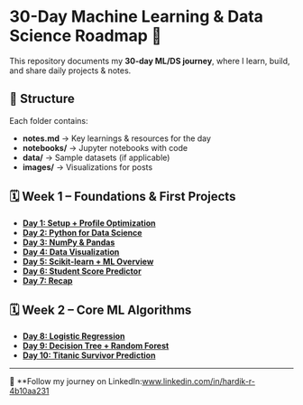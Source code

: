 # 30-Day Machine Learning & Data Science Roadmap 🚀

This repository documents my **30-day ML/DS journey**, where I learn, build, and share daily projects & notes.

## 📂 Structure
Each folder contains:
- **notes.md** → Key learnings & resources for the day
- **notebooks/** → Jupyter notebooks with code
- **data/** → Sample datasets (if applicable)
- **images/** → Visualizations for posts

## 🗓 Week 1 – Foundations & First Projects
- **[Day 1: Setup + Profile Optimization](./Day1/notes.md)**
- **[Day 2: Python for Data Science](./Day2/notes.md)**
- **[Day 3: NumPy & Pandas](./Day3/notes.md)**
- **[Day 4: Data Visualization](./Day4/notes.md)**
- **[Day 5: Scikit-learn + ML Overview](./Day5/notes.md)**
- **[Day 6: Student Score Predictor](./Day6/notes.md)**
- **[Day 7: Recap](./Day7/notes.md)**

## 🗓 Week 2 – Core ML Algorithms
- **[Day 8: Logistic Regression](./Day8/notes.md)**
- **[Day 9: Decision Tree + Random Forest](./Day9/notes.md)**
- **[Day 10: Titanic Survivor Prediction](./Day10/notes.md)**

---

📌 **Follow my journey on LinkedIn:www.linkedin.com/in/hardik-r-4b10aa231

 

